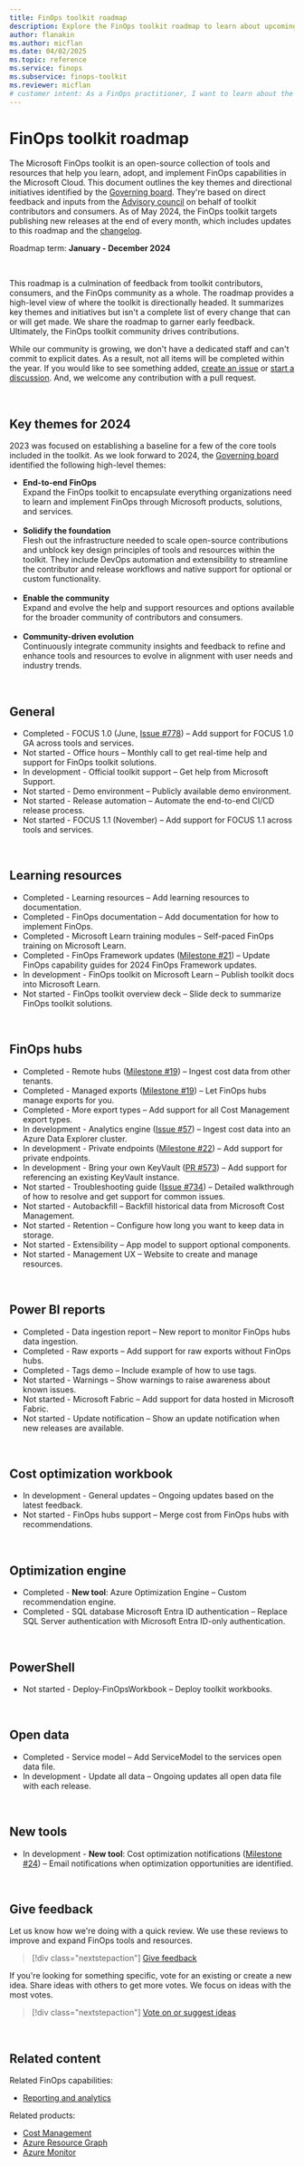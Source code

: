 ```yaml
---
title: FinOps toolkit roadmap
description: Explore the FinOps toolkit roadmap to learn about upcoming features, key themes, and initiatives planned for the future.
author: flanakin
ms.author: micflan
ms.date: 04/02/2025
ms.topic: reference
ms.service: finops
ms.subservice: finops-toolkit
ms.reviewer: micflan
# customer intent: As a FinOps practitioner, I want to learn about the future plans for FinOps to better understand how those plans might affect my FinOps practice..
---
```


<!-- markdownlint-disable-next-line MD025 -->
# FinOps toolkit roadmap

The Microsoft FinOps toolkit is an open-source collection of tools and resources that help you learn, adopt, and implement FinOps capabilities in the Microsoft Cloud. This document outlines the key themes and directional initiatives identified by the [Governing board](https://github.com/microsoft/finops-toolkit/wiki/Governing-board). They're based on direct feedback and inputs from the [Advisory council](https://github.com/microsoft/finops-toolkit/wiki/Advisory-council) on behalf of toolkit contributors and consumers. As of May 2024, the FinOps toolkit targets publishing new releases at the end of every month, which includes updates to this roadmap and the [changelog](changelog.md).

Roadmap term: **January - December 2024**

<br>

This roadmap is a culmination of feedback from toolkit contributors, consumers, and the FinOps community as a whole. The roadmap provides a high-level view of where the toolkit is directionally headed. It summarizes key themes and initiatives but isn't a complete list of every change that can or will get made. We share the roadmap to garner early feedback. Ultimately, the FinOps toolkit community drives contributions.

While our community is growing, we don't have a dedicated staff and can't commit to explicit dates. As a result, not all items will be completed within the year. If you would like to see something added, [create an issue](https://aka.ms/ftk/ideas) or [start a discussion](https://aka.ms/ftk/discuss). And, we welcome any contribution with a pull request.

<br>

## Key themes for 2024

2023 was focused on establishing a baseline for a few of the core tools included in the toolkit. As we look forward to 2024, the [Governing board](https://github.com/microsoft/finops-toolkit/wiki/Governing-board) identified the following high-level themes:

- **End-to-end FinOps**<br>
  Expand the FinOps toolkit to encapsulate everything organizations need to learn and implement FinOps through Microsoft products, solutions, and services.<br>&nbsp;
- **Solidify the foundation**<br>
  Flesh out the infrastructure needed to scale open-source contributions and unblock key design principles of tools and resources within the toolkit. They include DevOps automation and extensibility to streamline the contributor and release workflows and native support for optional or custom functionality.<br>&nbsp;
- **Enable the community**<br>
  Expand and evolve the help and support resources and options available for the broader community of contributors and consumers.<br>&nbsp;
- **Community-driven evolution**<br>
  Continuously integrate community insights and feedback to refine and enhance tools and resources to evolve in alignment with user needs and industry trends.

<br>

## General

- Completed - FOCUS 1.0 (June, [Issue #778](https://github.com/microsoft/finops-toolkit/issues/778)) – Add support for FOCUS 1.0 GA across tools and services.<br>
- Not started - Office hours – Monthly call to get real-time help and support for FinOps toolkit solutions.<br>
- In development - Official toolkit support – Get help from Microsoft Support.<br>
- Not started - Demo environment – Publicly available demo environment.<br>
- Not started - Release automation – Automate the end-to-end CI/CD release process.<br>
- Not started - FOCUS 1.1 (November) – Add support for FOCUS 1.1 across tools and services.<br>

<br>

## Learning resources

- Completed - Learning resources – Add learning resources to documentation.<br>
- Completed - FinOps documentation – Add documentation for how to implement FinOps.<br>
- Completed - Microsoft Learn training modules – Self-paced FinOps training on Microsoft Learn.<br>
- Completed - FinOps Framework updates ([Milestone #21](https://github.com/microsoft/finops-toolkit/milestone/21)) – Update FinOps capability guides for 2024 FinOps Framework updates.<br>
- In development - FinOps toolkit on Microsoft Learn – Publish toolkit docs into Microsoft Learn.<br>
- Not started - FinOps toolkit overview deck – Slide deck to summarize FinOps toolkit solutions.<br>

<br>

## FinOps hubs

- Completed - Remote hubs ([Milestone #19](https://github.com/microsoft/finops-toolkit/milestone/19)) – Ingest cost data from other tenants.<br>
- Completed - Managed exports ([Milestone #19](https://github.com/microsoft/finops-toolkit/milestone/19)) – Let FinOps hubs manage exports for you.<br>
- Completed - More export types – Add support for all Cost Management export types.<br>
- In development - Analytics engine ([Issue #57](https://github.com/microsoft/finops-toolkit/issues/57)) – Ingest cost data into an Azure Data Explorer cluster.<br>
- In development - Private endpoints ([Milestone #22](https://github.com/microsoft/finops-toolkit/milestone/22)) – Add support for private endpoints.<br>
- In development - Bring your own KeyVault ([PR #573](https://github.com/microsoft/finops-toolkit/pull/573)) – Add support for referencing an existing KeyVault instance.<br>
- Not started - Troubleshooting guide ([Issue #734](https://github.com/microsoft/finops-toolkit/issues/734)) – Detailed walkthrough of how to resolve and get support for common issues.<br>
- Not started - Autobackfill – Backfill historical data from Microsoft Cost Management.<br>
- Not started - Retention – Configure how long you want to keep data in storage.<br>
- Not started - Extensibility – App model to support optional components.<br>
- Not started - Management UX – Website to create and manage resources.<br>

<br>

## Power BI reports

- Completed - Data ingestion report – New report to monitor FinOps hubs data ingestion.<br>
- Completed - Raw exports – Add support for raw exports without FinOps hubs.<br>
- Completed - Tags demo – Include example of how to use tags.<br>
- Not started - Warnings – Show warnings to raise awareness about known issues.<br>
- Not started - Microsoft Fabric – Add support for data hosted in Microsoft Fabric.<br>
- Not started - Update notification – Show an update notification when new releases are available.<br>

<br>

## Cost optimization workbook

- In development - General updates – Ongoing updates based on the latest feedback.<br>
- Not started - FinOps hubs support – Merge cost from FinOps hubs with recommendations.<br>

<br>

## Optimization engine

- Completed - **New tool**: Azure Optimization Engine – Custom recommendation engine.<br>
- Completed - SQL database Microsoft Entra ID authentication – Replace SQL Server authentication with Microsoft Entra ID-only authentication.<br>

<br>

## PowerShell

- Not started - Deploy-FinOpsWorkbook – Deploy toolkit workbooks.<br>

<br>

## Open data

- Completed - Service model – Add ServiceModel to the services open data file.<br>
- In development - Update all data – Ongoing updates all open data file with each release.<br>

<br>

## New tools

- In development - **New tool**: Cost optimization notifications ([Milestone #24](https://github.com/microsoft/finops-toolkit/milestone/24)) – Email notifications when optimization opportunities are identified.<br>

<br>

## Give feedback

Let us know how we're doing with a quick review. We use these reviews to improve and expand FinOps tools and resources.

> [!div class="nextstepaction"]
> [Give feedback](https://portal.azure.com/#view/HubsExtension/InProductFeedbackBlade/extensionName/FinOpsToolkit/cesQuestion/How%20easy%20or%20hard%20is%20it%20to%20use%20FinOps%20toolkit%20tools%20and%20resources%3F/cvaQuestion/How%20valuable%20is%20the%20FinOps%20toolkit%3F/surveyId/FTK0.12/bladeName/Toolkit/featureName/Roadmap)

If you're looking for something specific, vote for an existing or create a new idea. Share ideas with others to get more votes. We focus on ideas with the most votes.

> [!div class="nextstepaction"]
> [Vote on or suggest ideas](https://github.com/microsoft/finops-toolkit/issues?q=is%3Aissue+is%3Aopen+sort%3Areactions-%2B1-desc)

<br>

## Related content

Related FinOps capabilities:

- [Reporting and analytics](../framework/understand/reporting.md)

Related products:

- [Cost Management](/azure/cost-management-billing/costs/)
- [Azure Resource Graph](/azure/governance/resource-graph/)
- [Azure Monitor](/azure/azure-monitor/)

<br>

